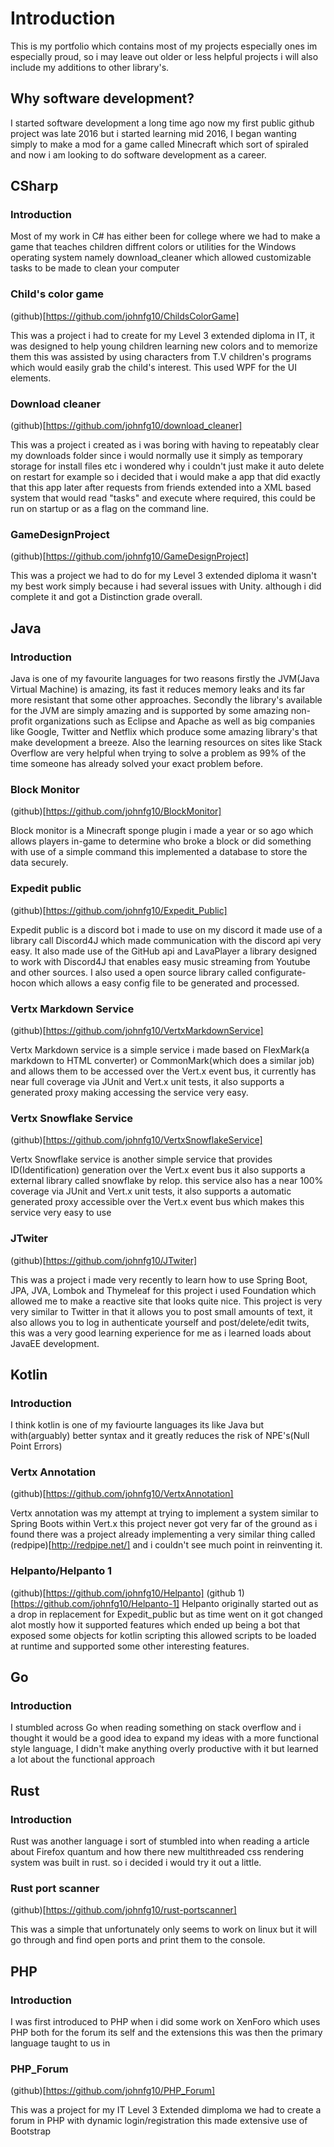 # Introduction
This is my portfolio which contains most of my projects especially ones im especially proud, so i may leave out older or
less helpful projects i will also include my additions to other library's.

## Why software development?
I started software development a long time ago now my first public github project was late 2016 but i started learning 
mid 2016, I began wanting simply to make a mod for a game called Minecraft which sort of spiraled and now i am looking
to do software development as a career.


## CSharp
### Introduction
Most of my work in C# has either been for college where we had to make a game that teaches children diffrent colors or 
utilities for the Windows operating system namely download_cleaner which allowed customizable tasks to be made to clean 
your computer

### Child's color game
(github)[https://github.com/johnfg10/ChildsColorGame]

This was a project i had to create for my Level 3 extended diploma in IT, it was designed to help young children
learning new colors and to memorize them this was assisted by using characters from T.V children's programs which 
would easily grab the child's interest. This used WPF for the UI elements.

### Download cleaner
(github)[https://github.com/johnfg10/download_cleaner]

This was a project i created as i was boring with having to repeatably clear my downloads folder since i would normally
use it simply as temporary storage for install files etc i wondered why i couldn't just make it auto delete on restart 
for example so i decided that i would make a app that did exactly that this app later after requests from friends 
extended into a XML based system that would read "tasks" and execute where required, this could be run on startup or as 
a flag on the command line.

### GameDesignProject
(github)[https://github.com/johnfg10/GameDesignProject]

This was a project we had to do for my Level 3 extended diploma it wasn't my best work simply because i had several 
issues with Unity. although i did complete it and got a Distinction grade overall.

## Java
### Introduction
Java is one of my favourite languages for two reasons firstly the JVM(Java Virtual Machine) is amazing, its fast it 
reduces memory leaks and its far more resistant that some other approaches. Secondly the library's available for the JVM
are simply amazing and is supported by some amazing non-profit organizations such as Eclipse and Apache as well as big 
companies like Google, Twitter and Netflix which produce some amazing library's that make development a breeze. Also the
learning resources on sites like Stack Overflow are very helpful when trying to solve a problem as 99% of the time someone
has already solved your exact problem before.

### Block Monitor
(github)[https://github.com/johnfg10/BlockMonitor]

Block monitor is a Minecraft sponge plugin i made a year or so ago which allows players in-game to determine who broke a 
block or did something with use of a simple command this implemented a database to store the data securely.

### Expedit public 
(github)[https://github.com/johnfg10/Expedit_Public]

Expedit public is a discord bot i made to use on my discord it made use of a library call Discord4J which made communication
with the discord api very easy. It also made use of the GitHub api and LavaPlayer a library designed to work with Discord4J
that enables easy music streaming from Youtube and other sources. I also used a open source library called configurate-hocon which
allows a easy config file to be generated and processed. 

### Vertx Markdown Service
(github)[https://github.com/johnfg10/VertxMarkdownService]

Vertx Markdown service is a simple service i made based on FlexMark(a markdown to HTML converter) 
or CommonMark(which does a similar job) and allows them to be accessed over the Vert.x event bus, it currently has near 
full coverage via JUnit and Vert.x unit tests, it also supports a generated proxy making accessing the service very easy.

### Vertx Snowflake Service
(github)[https://github.com/johnfg10/VertxSnowflakeService]

Vertx Snowflake service is another simple service that provides ID(Identification) generation over the Vert.x event bus
it also supports a external library called snowflake by relop. this service also has a near 100% coverage via JUnit and 
Vert.x unit tests, it also supports a automatic generated proxy accessible over the Vert.x event bus which makes this service
very easy to use

### JTwiter
(github)[https://github.com/johnfg10/JTwiter]

This was a project i made very recently to learn how to use Spring Boot, JPA, JVA, Lombok and Thymeleaf for this project i
used Foundation which allowed me to make a reactive site that looks quite nice. This project is very very similar to Twitter
in that it allows you to post small amounts of text, it also allows you to log in authenticate yourself and post/delete/edit
twits, this was a very good learning experience for me as i learned loads about JavaEE development.

## Kotlin
### Introduction
I think kotlin is one of my faviourte languages its like Java but with(arguably) better syntax and it greatly reduces 
the risk of NPE's(Null Point Errors)

### Vertx Annotation
(github)[https://github.com/johnfg10/VertxAnnotation]

Vertx annotation was my attempt at trying to implement a system similar to Spring Boots within Vert.x this project never
got very far of the ground as i found there was a project already implementing a very similar thing called (redpipe)[http://redpipe.net/]
and i couldn't see much point in reinventing it.

### Helpanto/Helpanto 1
(github)[https://github.com/johnfg10/Helpanto]
(github 1)[https://github.com/johnfg10/Helpanto-1]
Helpanto originally started out as a drop in replacement for Expedit_public but as time went on it got changed alot mostly
how it supported features which ended up being a bot that exposed some objects for kotlin scripting this allowed scripts 
to be loaded at runtime and supported some other interesting features.


## Go
### Introduction
I stumbled across Go when reading something on stack overflow and i thought it would be a good idea to expand my ideas
with a more functional style language, I didn't make anything overly productive with it but learned a lot about 
the functional approach

## Rust
### Introduction
Rust was another language i sort of stumbled into when reading a article about Firefox quantum and how there new multithreaded
css rendering system was built in rust. so i decided i would try it out a little.

### Rust port scanner
(github)[https://github.com/johnfg10/rust-portscanner]

This was a simple that unfortunately only seems to work on linux but it will go through and find open ports and print 
them to the console.

## PHP
### Introduction
I was first introduced to PHP when i did some work on XenForo which uses PHP both for the forum its self and the extensions
this was then the primary language taught to us in 

### PHP_Forum
(github)[https://github.com/johnfg10/PHP_Forum]

This was a project for my IT Level 3 Extended dimploma we had to create a forum in PHP with dynamic login/registration
this made extensive use of Bootstrap 
